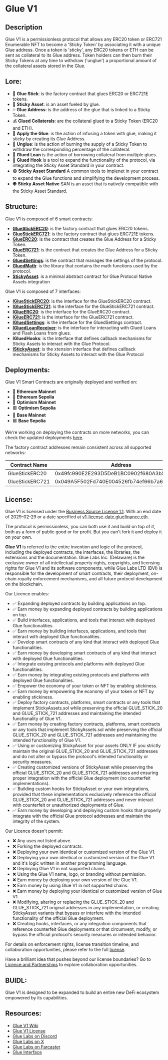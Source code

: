 # Glue V1

## Description

Glue V1 is a permissionless protocol that allows any ERC20 token or ERC721 Enumerable NFT to become a 'Sticky Token' by associating it with a unique Glue address. Once a token is 'sticky', any ERC20 tokens or ETH can be sent as collateral to its Glue address. Token holders can then burn their Sticky Tokens at any time to withdraw ('unglue') a proportional amount of the collateral assets stored in the Glue.


## Lore:

- 🧴 **Glue Stick**: is the factory contract that glues ERC20 or ERC721E tokens.
- 🍥 **Sticky Asset**: is an asset fueled by glue.
- 💦 **Glue Address**: is the address of the glue that is linked to a Sticky Token.
- 💰 **Glued Collaterals**: are the collateral glued to a Sticky Token (ERC20 and ETH).
- 🔄 **Apply the Glue**: is the action of infusing a token with glue, making it sticky by creating its Glue Address.
- 🔄 **Unglue**: is the action of burning the supply of a Sticky Token to withdraw the corresponding percentage of the collateral.
- 💸 **Glued Loan** is the action of borrowing collateral from multiple glues.
- 🦾 **Glued Hook** is a tool to expand the functionality of the protocol, via integrating the Sticky Asset Standard in your contract.
- 🟢 **Sticky Asset Standard** A common tools to implenet in your contract to expand the Glue functions and simplifying the development process.
- 👽 **Sticky Asset Native** SAN is an asset that is natively compatible with the Sticky Asset Standard.

## Structure:

Glue V1 is composed of 6 smart contracts:

- [**GlueStickERC20**](https://github.com/glue-finance/glue/blob/main/contracts/GlueERC20.sol): is the factory contract that glues ERC20 tokens.
- [**GlueStickERC721**](https://github.com/glue-finance/glue/blob/main/contracts/GlueERC721.sol): is the factory contract that glues ERC721E tokens.
- [**GlueERC20**](https://github.com/glue-finance/glue/blob/main/contracts/GlueERC20.sol): is the contract that creates the Glue Address for a Sticky Token.
- [**GlueERC721**](https://github.com/glue-finance/glue/blob/main/contracts/GlueERC721.sol): is the contract that creates the Glue Address for a Sticky Token.
- [**GluedSettings**](https://github.com/glue-finance/glue/blob/main/contracts/GluedSettings.sol): is the contract that manages the settings of the protocol.
- [**GluedMath**](https://github.com/glue-finance/glue/blob/main/contracts/libraries/GluedMath.sol): is the library that contains the math functions used by the protocol.
- [**StickyAsset**](https://github.com/glue-finance/glue/blob/main/contracts/expansions/StickyAsset.sol): is a minimal abstract contract for Glue Protocol Native Assets integration

Glue V1 is composed of 7 interfaces:

- [**IGlueStickERC20**](https://github.com/glue-finance/glue/blob/main/contracts/interfaces/IGlueERC20.sol): is the interface for the GlueStickERC20 contract.
- [**IGlueStickERC721**](https://github.com/glue-finance/glue/blob/main/contracts/interfaces/IGlueERC721.sol): is the interface for the GlueStickERC721 contract.
- [**IGlueERC20**](https://github.com/glue-finance/glue/blob/main/contracts/interfaces/IGlueERC20.sol): is the interface for the GlueERC20 contract.
- [**IGlueERC721**](https://github.com/glue-finance/glue/blob/main/contracts/interfaces/IGlueERC721.sol): is the interface for the GlueERC721 contract.
- [**IGluedSettings**](https://github.com/glue-finance/glue/blob/main/contracts/interfaces/IGluedSettings.sol): is the interface for the GluedSettings contract.
- [**IGluedLoanReceiver**](https://github.com/glue-finance/glue/blob/main/contracts/interfaces/IGluedLoanReceiver.sol): is the interface for interacting with Glued Loans and Flash Loans from glues.
- **IGluedHooks**: is the interface that defines callback mechanisms for Sticky Assets to interact with the Glue Protocol.
- [**IStickyAsset**](https://github.com/glue-finance/glue/blob/main/contracts/interfaces/IStickyAsset.sol): is the xtension interface that defines callback mechanisms for Sticky Assets to interact with the Glue Protocol

## Deployments:

Glue V1 Smart Contracts are originally deployed and verified on:

- 🔷 **Ethereum Mainnet**
- 🔹 **Ethereum Sepolia**
- 🔴 **Optimism Mainnet**
- 🟥 **Optimism Sepolia**
- 🔵 **Base Mainnet**
- 🟦 **Base Sepolia**

We're working on deploying the contracts on more networks, you can check the updated deployments [here](https://todo.com).

The factory contract addresses remain consistent across all supported networks:

| Contract Name      | Address |
|--------------------|---------|
| GlueStickERC20     | 0x49fc990E2E293D5DeB1BC0902f680A3b526a6C60 |
| GlueStickERC721    | 0x049A5F502Fd740E004526fb74ef66b7a6615976B |

## License:

Glue V1 is licensed under the [Business Source License 1.1](https://github.com/glue-finance/glue/blob/main/LICENCE.txt). With an end date of 2029-02-29 or a date specified at [v1-license-date.gluefinance.eth](https://v1-license-date.gluefinance.eth).

The protocol is permissionless, you can both use it and build on top of it, both as a form of public good or for profit. But you can't fork it and deploy it on your own.

**Glue V1** is referred to the entire invention and logic of the protocol, including the deployed contracts, the interfaces, the libraries, the extensions and the documentation. Glue Labs Inc. (Delaware) is the exclusive owner of all intellectual property rights, copyrights, and licensing rights for Glue V1 and its software components, while Glue Labs LTD (BVI) is responsible for the development of smart contracts, their deployment, on-chain royalty enforcement mechanisms, and all future protocol development on the blockchain.

Our Licence enables:

- ✅ Expanding deployed contracts by building applications on top.
- ✅ Earn money by expanding deployed contracts by building applications on top.
- ✅ Build interfaces, applications, and tools that interact with deployed Glue functionalities.
- ✅ Earn money by building interfaces, applications, and tools that interact with deployed Glue functionalities.
- ✅ Develop smart contracts of any kind that interact with deployed Glue functionalities.
- ✅ Earn money by developing smart contracts of any kind that interact with deployed Glue functionalities.
- ✅ Integrate existing protocols and platforms with deployed Glue functionalities.
- ✅ Earn money by integrating existing protocols and platforms with deployed Glue functionalities.
- ✅ Empower the economy of your token or NFT by enabling stickiness.
- ✅ Earn money by empowering the economy of your token or NFT by enabling stickiness.
- ✅ Deploy factory contracts, platforms, smart contracts or any tools that implement StickyAssets.sol while preserving the official GLUE_STICK_20 and GLUE_STICK_721 addresses and maintaining the intended functionality of Glue V1.
- ✅ Earn money by creating factory contracts, platforms, smart contracts or any tools that implement StickyAssets.sol while preserving the official GLUE_STICK_20 and GLUE_STICK_721 addresses and maintaining the intended functionality of Glue V1.
- ✅ Using or customizing StickyAsset for your assets ONLY IF you strictly maintain the original GLUE_STICK_20 and GLUE_STICK_721 addresses and do not alter or bypass the protocol's intended functionality or security measures.
- ✅ Creating customized versions of StickyAsset while preserving the official GLUE_STICK_20 and GLUE_STICK_721 addresses and ensuring proper integration with the official Glue deployment (no counterfeit implementations).
- ✅ Building custom hooks for StickyAsset or your own integrations, provided that these implementations exclusively reference the official GLUE_STICK_20 and GLUE_STICK_721 addresses and never interact with counterfeit or unauthorized deployments of Glue.
- ✅ Earn money by developing and deploying custom hooks that properly integrate with the official Glue protocol addresses and maintain the integrity of the system.

Our Licence doesn't permit:

- ❌ Any uses not listed above.
- ❌ Forking the deployed contracts.
- ❌ Deploying your own identical or customized version of the Glue V1.
- ❌ Deploying your own identical or customized version of the Glue V1 and it's logic written in another programming language.
- ❌ Deploying Glue V1 in not supported chains.
- ❌ Using the Glue V1 name, logo, or branding without permission.
- ❌ Earn money by deploying your own version of the Glue V1.
- ❌ Earn money by using Glue V1 in not supported chains.
- ❌ Earn money by deploying your identical or customized version of Glue V1.
- ❌ Modifying, altering or replacing the GLUE_STICK_20 and GLUE_STICK_721 original addresses in any implementation, or creating StickyAsset variants that bypass or interfere with the intended functionality of the official Glue deployment.
- ❌ Creating hooks, interfaces, or any integration components that reference counterfeit Glue deployments or that circumvent, modify, or bypass the official protocol's security measures or intended behavior.

For details on enforcement rights, license transition timeline, and collaboration opportunities, please refer to the full [license](https://github.com/glue-finance/glue/blob/main/LICENCE.txt).

Have a brilliant idea that pushes beyond our license boundaries? Go to [Licence and Partnerships](http://glue.finance/legal#license) to explore collaboration opportunities.

## BUIDL:

Glue V1 is designed to be expanded to build an entire new DeFi ecosystem empowered by its capabilities.

## Resources:

- [Glue V1 Wiki](https://wiki.glue.finance)
- [Glue V1 License](https://github.com/glue-finance/glue/blob/main/LICENCE.txt)
- [Glue Labs on Discord](https://discord.com/invite/glue-fi)
- [Glue Labs on X](https://x.com/Glue_fi)
- [Glue Labs on Farcaster](https://warpcast.com/~/channel/glue)
- [Glue Interface](https://glue.finance/)
